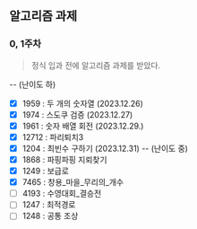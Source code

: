 
## 알고리즘 과제

### 0, 1주차

 > 정식 입과 전에 알고리즘 과제를 받았다.
 
-- (난이도 하)
- [x] 1959 : 두 개의 숫자열 (2023.12.26)
- [x] 1974 : 스도쿠 검증 (2023.12.27)
- [x] 1961 : 숫자 배열 회전 (2023.12.29.)
- [x] 12712 : 파리퇴치3
- [x] 1204 : 최빈수 구하기 (2023.12.31)
-- (난이도 중)
- [x] 1868 : 파핑파핑 지뢰찾기
- [x] 1249 : 보급로
- [x] 7465 : 창용_마을_무리의_개수
- [ ] 4193 : 수영대회_결승전
- [ ] 1247 : 최적경로
- [ ] 1248 : 공통 조상